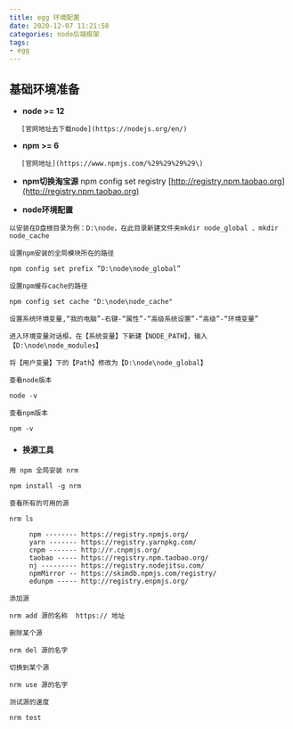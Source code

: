 ```yaml
---
title: egg 环境配置
date: 2020-12-07 11:21:58
categories: node后端框架
tags: 
- egg
---
```


## **基础环境准备**
* **node &gt;= 12**

```
   [官网地址去下载node](https://nodejs.org/en/)
```

* **npm &gt;= 6**

```
   [官网地址](https://www.npmjs.com/%29%29%29%29\)
```

* **npm切换淘宝源**    npm config set registry [http://registry.npm.taobao.org](http://registry.npm.taobao.org)

* **node环境配置**

`以安装在D盘根目录为例：D:\node，在此目录新建文件夹mkdir node_global 、mkdir node_cache`

`设置npm安装的全局模块所在的路径`

`npm config set prefix “D:\node\node_global”`

`设置npm缓存cache的路径`

`npm config set cache "D:\node\node_cache"`

`设置系统环境变量,“我的电脑”-右键-“属性”-“高级系统设置”-“高级”-“环境变量”`

`进入环境变量对话框，在【系统变量】下新建【NODE_PATH】，输入【D:\node\node_modules】`

`将【用户变量】下的【Path】修改为【D:\node\node_global】`

`查看node版本`

`node -v`

`查看npm版本`

`npm -v`

* #### 换源工具

`用 npm 全局安装 nrm`

`npm install -g nrm`

`查看所有的可用的源`

`nrm ls`

```
     npm -------- https://registry.npmjs.org/ 
     yarn ------- https://registry.yarnpkg.com/
     cnpm ------- http://r.cnpmjs.org/
     taobao ----- https://registry.npm.taobao.org/
     nj --------- https://registry.nodejitsu.com/
     npmMirror -- https://skimdb.npmjs.com/registry/
     edunpm ----- http://registry.enpmjs.org/
```

`添加源`

`nrm add 源的名称  https:// 地址`

`删除某个源`

`nrm del 源的名字`

`切换到某个源`

`nrm use 源的名字`

```
测试源的速度

nrm test
```
